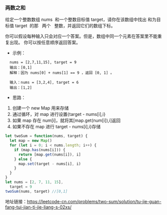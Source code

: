 ### 两数之和

给定一个整数数组 nums  和一个整数目标值 target，请你在该数组中找出 和为目标值 target  的那   两个   整数，并返回它们的数组下标。

你可以假设每种输入只会对应一个答案。但是，数组中同一个元素在答案里不能重复出现。 你可以按任意顺序返回答案。

- 示例：

```
  nums = [2,7,11,15], target = 9
  输出：[0,1]
  解释：因为 nums[0] + nums[1] == 9 ，返回 [0, 1] 。

  输入：nums = [3,2,4], target = 6
  输出：[1,2]
```

- 思路：

1. 创建一个 new Map 用来存储
2. 通过循环，对 map 进行设置{target - nums[i],i}
3. 如果 map 存在 num[i]，就将其[map.get(num[i]),i]返回
4. 如果不存在 map 进行 target - nums[i],i}存储

```js
let twoSum = function(nums, target) {
  let map = new Map()
  for (let i = 0; i < nums.length; i++) {
    if (map.has(nums[i])) {
      return [map.get(nums[i]), i]
    } else {
      map.set(target - nums[i], i)
    }
  }
}
let nums = [2, 7, 11, 15],
  target = 9
twoSum(nums, target) //[0,1]
```

地址链接：<a href='https://leetcode-cn.com/problems/two-sum/solution/tu-jie-guan-fang-tui-jian-ti-jie-liang-s-02xs/' target='_blak'>https://leetcode-cn.com/problems/two-sum/solution/tu-jie-guan-fang-tui-jian-ti-jie-liang-s-02xs/</a>
